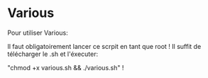 # Various

Pour utiliser Various:

Il faut obligatoirement lancer ce scrpit en tant que root !
Il suffit de télécharger le .sh et l'éxecuter: 

"chmod +x various.sh && ./various.sh" !
